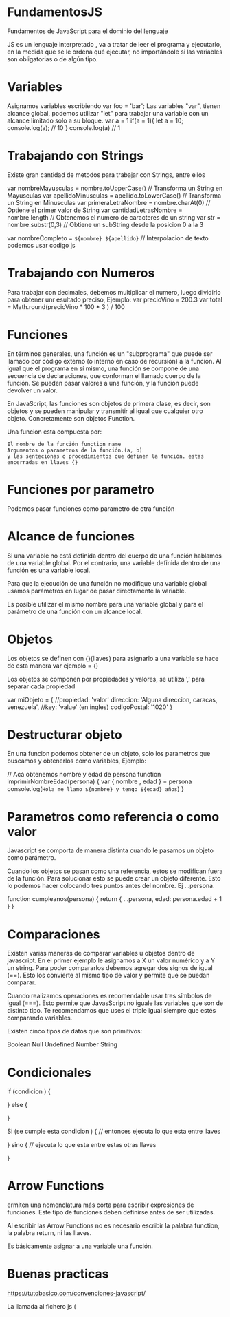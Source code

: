 # FundamentosJS
Fundamentos de JavaScript para el dominio del lenguaje

JS es un lenguaje interpretado , va a tratar de leer el programa y ejecutarlo, en la medida que se le ordena qué ejecutar, no importándole si las variables son obligatorias o de algún tipo.

# Variables
Asignamos variables escribiendo 
var foo = 'bar';
Las variables "var", tienen alcance global, podemos utilizar "let" para trabajar una variable con un alcance limitado solo a su bloque.
var a  = 1
if(a = 1){
    let a = 10;
    console.log(a); // 10
}
console.log(a) // 1

# Trabajando con Strings
Existe gran cantidad de metodos para trabajar con Strings, entre ellos 

var nombreMayusculas = nombre.toUpperCase() // Transforma un String en Mayusculas
var apellidoMinusculas = apellido.toLowerCase() // Transforma un String en Minusculas
var primeraLetraNombre = nombre.charAt(0) // Optiene el primer valor de String
var cantidadLetrasNombre = nombre.length // Obtenemos el numero de caracteres de un string
var str = nombre.substr(0,3) // Obtiene un subString desde la posicion 0 a la 3

var nombreCompleto = `${nombre} ${apellido}` // Interpolacion de texto podemos usar codigo js


# Trabajando con Numeros

Para trabajar con decimales, debemos multiplicar el numero, luego dividirlo para obtener unr esultado preciso, 
Ejemplo:
var precioVino = 200.3
var total = Math.round(precioVino * 100 * 3 ) / 100

# Funciones
En términos generales, una función es un "subprograma" que puede ser llamado por código externo (o interno en caso de recursión) a la función. Al igual que el programa en sí mismo, una función se compone de una secuencia de declaraciones, que conforman el llamado cuerpo de la función. Se pueden pasar valores a una función, y la función puede devolver un valor.

En JavaScript, las funciones son objetos de primera clase, es decir, son objetos y se pueden manipular y transmitir al igual que cualquier otro objeto. Concretamente son objetos Function.

Una funcion esta compuesta por:

    El nombre de la función function name
    Argumentos o parametros de la función.(a, b)
    y las sentecionas o procedimientos que definen la función. estas encerradas en llaves {}


# Funciones por parametro
Podemos pasar funciones como parametro de otra función

# Alcance de funciones
Si una variable no está definida dentro del cuerpo de una función hablamos de una variable global. Por el contrario, una variable definida dentro de una función es una variable local.

Para que la ejecución de una función no modifique una variable global usamos parámetros en lugar de pasar directamente la variable.

Es posible utilizar el mismo nombre para una variable global y para el parámetro de una función con un alcance local.

# Objetos
Los objetos se definen con {}(llaves) para asignarlo a una variable se hace de esta manera var ejemplo = {}

Los objetos se componen por propiedades y valores, se utiliza ’,' para separar cada propiedad

var miObjeto = {
	//propiedad: 'valor'
	direccion: 'Alguna direccion, caracas, venezuela',
	//key:	     'value' (en ingles)
	codigoPostal: '1020'
}

# Destructurar objeto
En una funcion podemos obtener de un objeto, solo los parametros que buscamos y obtenerlos como variables, Ejemplo:

// Acá obtenemos nombre y edad de persona
function imprimirNombreEdad(persona) {
    var { nombre , edad } = persona
    console.log(`Hola me llamo ${nombre} y tengo ${edad} años`)
}

# Parametros como referencia o como valor
Javascript se comporta de manera distinta cuando le pasamos un objeto como parámetro.

Cuando los objetos se pasan como una referencia, estos se modifican fuera de la función. Para solucionar esto se puede crear un objeto diferente. Esto lo podemos hacer colocando tres puntos antes del nombre. Ej …persona.

function cumpleanos(persona) {
    return {
        ...persona,
        edad: persona.edad + 1
    }
}

# Comparaciones
Existen varias maneras de comparar variables u objetos dentro de javascript. En el primer ejemplo le asignamos a X un valor numérico y a Y un string. Para poder compararlos debemos agregar dos signos de igual (==). Esto los convierte al mismo tipo de valor y permite que se puedan comparar.

Cuando realizamos operaciones es recomendable usar tres símbolos de igual (===). Esto permite que JavasScript no iguale las variables que son de distinto tipo. Te recomendamos que uses el triple igual siempre que estés comparando variables.

Existen cinco tipos de datos que son primitivos:

Boolean
Null
Undefined
Number
String

# Condicionales
if (condicion ) {

} else {

}

Si (se cumple esta condicion ) { // entonces ejecuta lo que esta entre llaves 

} sino { // ejecuta lo que esta entre estas otras llaves

}

# Arrow Functions
ermiten una nomenclatura más corta para escribir expresiones de funciones. Este tipo de funciones deben definirse antes de ser utilizadas.

Al escribir las Arrow Functions no es necesario escribir la palabra function, la palabra return, ni las llaves.

Es básicamente asignar a una variable una función.


# Buenas practicas
https://tutobasico.com/convenciones-javascript/

La llamada al fichero js (<script src=”fichero.js”>, se debe poner lo más abajo posible en el body.

No utilices "Magic numbers", si hay un número fijo, utiliza una constante
Las contastantes se escriben en Mayusculas y sin camelCase, sino que separada por guinos
const DIAS_DEL_ANO = 3

Podemos debuggear el programa simplemente escribiendo debugger


Valores falsy (valores falsos) en Javascript:

false

0

null

""

undefined

NaN

Los demás son valores Truthy (valores verdaderos).

# Ecmascript 2015

Arrow functions
Clases 